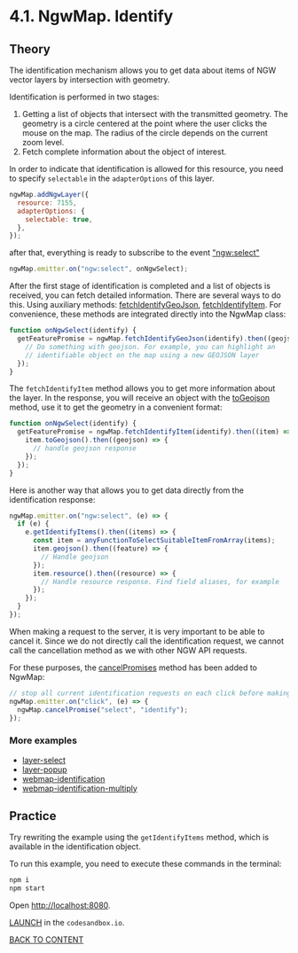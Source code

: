 # 4.1. NgwMap. Identify

## Theory

The identification mechanism allows you to get data about items of NGW vector layers by intersection with geometry.

Identification is performed in two stages:

1. Getting a list of objects that intersect with the transmitted geometry. The geometry is a circle centered at the point where the user clicks the mouse on the map. The radius of the circle depends on the current zoom level.
2. Fetch complete information about the object of interest.

In order to indicate that identification is allowed for this resource, you need to specify `selectable` in the `adapterOptions` of this layer.

```javascript
ngwMap.addNgwLayer({
  resource: 7155,
  adapterOptions: {
    selectable: true,
  },
});
```

after that, everything is ready to subscribe to the event ["ngw:select"](https://code-api.nextgis.com/interfaces/ngw_map.NgwMapEvents.html#ngw_select)

```javascript
ngwMap.emitter.on("ngw:select", onNgwSelect);
```

After the first stage of identification is completed and a list of objects is received, you can fetch detailed information. There are several ways to do this. Using auxiliary methods: [fetchIdentifyGeoJson](https://code-api.nextgis.com/modules/ngw_kit.html#fetchIdentifyGeoJson), [fetchIdentifyItem](https://code-api.nextgis.com/modules/ngw_kit.html#fetchIdentifyItem). For convenience, these methods are integrated directly into the NgwMap class:

```javascript
function onNgwSelect(identify) {
  getFeaturePromise = ngwMap.fetchIdentifyGeoJson(identify).then((geojson) => {
    // Do something with geojson. For example, you can highlight an
    // identifiable object on the map using a new GEOJSON layer
  });
}
```

The `fetchIdentifyItem` method allows you to get more information about the layer. In the response, you will receive an object with the [toGeojson](https://code-api.nextgis.com/interfaces/ngw_kit.NgwFeatureItemResponse.html#toGeojson) method, use it to get the geometry in a convenient format:

```javascript
function onNgwSelect(identify) {
  getFeaturePromise = ngwMap.fetchIdentifyItem(identify).then((item) => {
    item.toGeojson().then((geojson) => {
      // handle geojson response
    });
  });
}
```

Here is another way that allows you to get data directly from the identification response:

```javascript
ngwMap.emitter.on("ngw:select", (e) => {
  if (e) {
    e.getIdentifyItems().then((items) => {
      const item = anyFunctionToSelectSuitableItemFromArray(items);
      item.geojson().then((feature) => {
        // Handle geojson
      });
      item.resource().then((resource) => {
        // Handle resource response. Find field aliases, for example
      });
    });
  }
});
```

When making a request to the server, it is very important to be able to cancel it. Since we do not directly call the identification request, we cannot call the cancellation method as  we with other NGW API requests.

For these purposes, the [cancelPromises](https://code-api.nextgis.com/classes/ngw_map.NgwMap.html#cancelPromises) method has been added to NgwMap:

```javascript
// stop all current identification requests on each click before making new requests
ngwMap.emitter.on("click", (e) => {
  ngwMap.cancelPromise("select", "identify");
});
```

### More examples

- [layer-select](https://code.nextgis.com/demo-examples-ngw-layer-select)
- [layer-popup](https://code.nextgis.com/demo-examples-ngw-layer-popup)
- [webmap-identification](https://code.nextgis.com/demo-examples-webmap-identification)
- [webmap-identification-multiply](https://code.nextgis.com/demo-examples-webmap-identification-multiply)

## Practice

Try rewriting the example using the `getIdentifyItems` method, which is available in the identification object.

To run this example, you need to execute these commands in the terminal:

```bash
npm i
npm start
```

Open [http://localhost:8080](http://localhost:8080).

[LAUNCH](https://githubbox.com/nextgis/ngf-tutorial/tree/master/tutorials/4_3_ngwmap_identify) in the `codesandbox.io`.

[BACK TO CONTENT](../../README.md)
